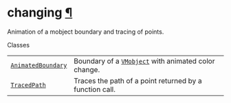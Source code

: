 # changing [¶](https://docs.manim.community/en/stable/reference/manim.animation.changing.html\#module-manim.animation.changing "Link to this heading")

Animation of a mobject boundary and tracing of points.

Classes

|     |     |
| --- | --- |
| [`AnimatedBoundary`](https://docs.manim.community/en/stable/reference/manim.animation.changing.AnimatedBoundary.html#manim.animation.changing.AnimatedBoundary "manim.animation.changing.AnimatedBoundary") | Boundary of a [`VMobject`](https://docs.manim.community/en/stable/reference/manim.mobject.types.vectorized_mobject.VMobject.html#manim.mobject.types.vectorized_mobject.VMobject "manim.mobject.types.vectorized_mobject.VMobject") with animated color change. |
| [`TracedPath`](https://docs.manim.community/en/stable/reference/manim.animation.changing.TracedPath.html#manim.animation.changing.TracedPath "manim.animation.changing.TracedPath") | Traces the path of a point returned by a function call. |